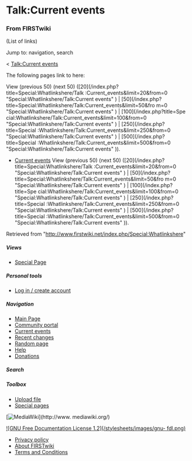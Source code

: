 # Talk:Current events

### From FIRSTwiki

(List of links)

Jump to: navigation, search

&lt; [Talk:Current events](/index.php?title=Talk:Current_events&redirect=no
"Talk:Current events" )  

The following pages link to here:

View (previous 50) (next 50) ([20](/index.php?title=Special:Whatlinkshere/Talk
:Current_events&limit=20&from=0 "Special:Whatlinkshere/Talk:Current events" )
| [50](/index.php?title=Special:Whatlinkshere/Talk:Current_events&limit=50&fro
m=0 "Special:Whatlinkshere/Talk:Current events" ) | [100](/index.php?title=Spe
cial:Whatlinkshere/Talk:Current_events&limit=100&from=0
"Special:Whatlinkshere/Talk:Current events" ) | [250](/index.php?title=Special
:Whatlinkshere/Talk:Current_events&limit=250&from=0
"Special:Whatlinkshere/Talk:Current events" ) | [500](/index.php?title=Special
:Whatlinkshere/Talk:Current_events&limit=500&from=0
"Special:Whatlinkshere/Talk:Current events" )).

  * [Current events](/index.php/Current_events "Current events" )
View (previous 50) (next 50) ([20](/index.php?title=Special:Whatlinkshere/Talk
:Current_events&limit=20&from=0 "Special:Whatlinkshere/Talk:Current events" )
| [50](/index.php?title=Special:Whatlinkshere/Talk:Current_events&limit=50&fro
m=0 "Special:Whatlinkshere/Talk:Current events" ) | [100](/index.php?title=Spe
cial:Whatlinkshere/Talk:Current_events&limit=100&from=0
"Special:Whatlinkshere/Talk:Current events" ) | [250](/index.php?title=Special
:Whatlinkshere/Talk:Current_events&limit=250&from=0
"Special:Whatlinkshere/Talk:Current events" ) | [500](/index.php?title=Special
:Whatlinkshere/Talk:Current_events&limit=500&from=0
"Special:Whatlinkshere/Talk:Current events" )).

Retrieved from "<http://www.firstwiki.net/index.php/Special:Whatlinkshere>"

##### Views

  * [Special Page](/index.php/Special:Whatlinkshere/Talk:Current_events)

##### Personal tools

  * [Log in / create account](/index.php?title=Special:Userlogin&returnto=Special:Whatlinkshere)

[](/index.php/Main_Page "Main Page" )

##### Navigation

  * [Main Page](/index.php/Main_Page)
  * [Community portal](/index.php/FIRSTwiki:Community_portal)
  * [Current events](/index.php/Current_events)
  * [Recent changes](/index.php/Special:Recentchanges)
  * [Random page](/index.php/Special:Random)
  * [Help](/index.php/Help:Contents)
  * [Donations](/index.php/FIRSTwiki:Site_support)

##### Search



##### Toolbox

  * [Upload file](/index.php/Special:Upload)
  * [Special pages](/index.php/Special:Specialpages)

[![MediaWiki](/skins/common/images/poweredby_mediawiki_88x31.png)](http://www.
mediawiki.org/)

[![GNU Free Documentation License 1.2](/stylesheets/images/gnu-
fdl.png)](http://www.gnu.org/copyleft/fdl.html)

  * [Privacy policy](/index.php/FIRSTwiki:Privacy_policy "FIRSTwiki:Privacy policy" )
  * [About FIRSTwiki](/index.php/FIRSTwiki:About "FIRSTwiki:About" )
  * [Terms and Conditions](/index.php/FIRSTwiki:Terms_and_conditions "FIRSTwiki:Terms and conditions" )

